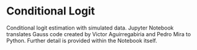 # Conditional Logit
Conditional logit estimation with simulated data. Jupyter Notebook translates Gauss code created by Victor Aguirregabiria and Pedro Mira to Python. Further detail is provided within the Notebook itself.
